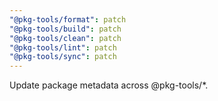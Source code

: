 ```yaml
---
"@pkg-tools/format": patch
"@pkg-tools/build": patch
"@pkg-tools/clean": patch
"@pkg-tools/lint": patch
"@pkg-tools/sync": patch
---
```


Update package metadata across @pkg-tools/\*.
